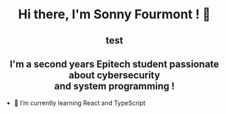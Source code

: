 <h1 align="center"> Hi there, I'm Sonny Fourmont ! 👋 <br /> <h2 align="center"> test </h2></h1>
<h2 align="center">I'm a second years Epitech student passionate about cybersecurity <br />
  and system programming !</h2>

- 🌱 I’m currently learning React and TypeScript
<!--
**Sonny-Fourmont/Sonny-Fourmont** is a ✨ _special_ ✨ repository because its `README.md` (this file) appears on your GitHub profile.

Here are some ideas to get you started:

- 🔭 I’m currently working on ...
- 🌱 I’m currently learning ...
- 👯 I’m looking to collaborate on ...
- 🤔 I’m looking for help with ...
- 💬 Ask me about ...
- 📫 How to reach me: ...
- 😄 Pronouns: ...
- ⚡ Fun fact: ...
-->
